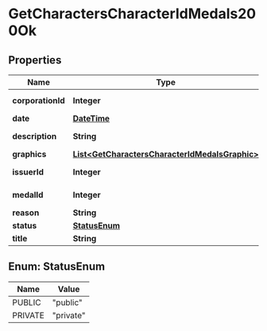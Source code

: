 
# GetCharactersCharacterIdMedals200Ok

## Properties
Name | Type | Description | Notes
------------ | ------------- | ------------- | -------------
**corporationId** | **Integer** | corporation_id integer | 
**date** | [**DateTime**](DateTime.md) | date string | 
**description** | **String** | description string | 
**graphics** | [**List&lt;GetCharactersCharacterIdMedalsGraphic&gt;**](GetCharactersCharacterIdMedalsGraphic.md) | graphics array | 
**issuerId** | **Integer** | issuer_id integer | 
**medalId** | **Integer** | medal_id integer | 
**reason** | **String** | reason string | 
**status** | [**StatusEnum**](#StatusEnum) | status string | 
**title** | **String** | title string | 


<a name="StatusEnum"></a>
## Enum: StatusEnum
Name | Value
---- | -----
PUBLIC | &quot;public&quot;
PRIVATE | &quot;private&quot;



